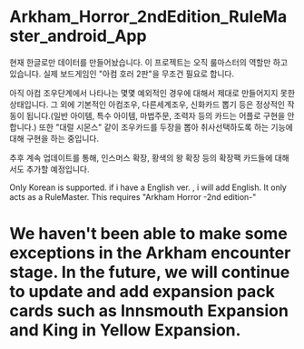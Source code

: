 # Arkham_Horror_2ndEdition_RuleMaster_android_App
 
현재 한글로만 데이터를 만들어놨습니다.
이 프로젝트는 오직 룰마스터의 역할만 하고 있습니다. 
실제 보드게임인 "아컴 호러 2판"을 무조건 필요로 합니다.

아직 아컴 조우단계에서 나타나는 몇몇 예외적인 경우에 대해서 제대로 만들어지지 못한 상태입니다.
그 외에 기본적인 아컴조우, 다른세계조우, 신화카드 뽑기 등은 정상적인 작동이 됩니다.(일반 아이템, 특수 아이템, 마법주문, 조력자 등의 카드는 어플로 구현을 안합니다.)
또한 "대럴 시몬스" 같이 조우카드를 두장을 뽑아 취사선택하도록 하는 기능에 대해 구현을 하는 중입니다.

추후 계속 업데이트를 통해, 인스머스 확장, 황색의 왕 확장 등의 확장팩 카드들에 대해서도 추가할 예정입니다.


Only Korean is supported. if i have a English ver. , i will add English.
It only acts as a RuleMaster.
This requires "Arkham Horror -2nd edition-"

We haven't been able to make some exceptions in the Arkham encounter stage.
In the future, we will continue to update and add expansion pack cards such as Innsmouth Expansion and King in Yellow Expansion.
===================================
